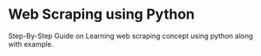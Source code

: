 <h1>Web Scraping using Python</h1>
Step-By-Step Guide on Learning web scraping concept using python along with example.
